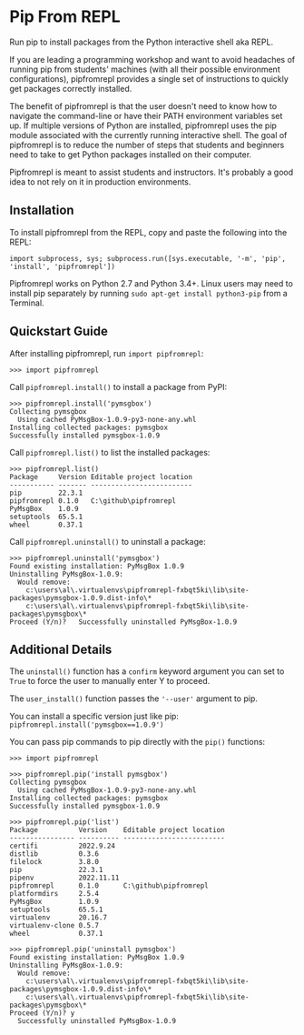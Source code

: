 Pip From REPL
======

Run pip to install packages from the Python interactive shell aka REPL.

If you are leading a programming workshop and want to avoid headaches of running pip from students' machines (with all their possible environment configurations), pipfromrepl provides a single set of instructions to quickly get packages correctly installed.

The benefit of pipfromrepl is that the user doesn't need to know how to navigate the command-line or have their PATH environment variables set up. If multiple versions of Python are installed, pipfromrepl uses the pip module associated with the currently running interactive shell. The goal of pipfromrepl is to reduce the number of steps that students and beginners need to take to get Python packages installed on their computer.

Pipfromrepl is meant to assist students and instructors. It's probably a good idea to not rely on it in production environments.

Installation
------------

To install pipfromrepl from the REPL, copy and paste the following into the REPL:

    import subprocess, sys; subprocess.run([sys.executable, '-m', 'pip', 'install', 'pipfromrepl'])

Pipfromrepl works on Python 2.7 and Python 3.4+. Linux users may need to install pip separately by running `sudo apt-get install python3-pip` from a Terminal.


Quickstart Guide
----------------

After installing pipfromrepl, run `import pipfromrepl`:

    >>> import pipfromrepl

Call `pipfromrepl.install()` to install a package from PyPI:

    >>> pipfromrepl.install('pymsgbox')
    Collecting pymsgbox
      Using cached PyMsgBox-1.0.9-py3-none-any.whl
    Installing collected packages: pymsgbox
    Successfully installed pymsgbox-1.0.9

Call `pipfromrepl.list()` to list the installed packages:

    >>> pipfromrepl.list()
    Package     Version Editable project location
    ----------- ------- -------------------------
    pip         22.3.1
    pipfromrepl 0.1.0   C:\github\pipfromrepl
    PyMsgBox    1.0.9
    setuptools  65.5.1
    wheel       0.37.1

Call `pipfromrepl.uninstall()` to uninstall a package:

    >>> pipfromrepl.uninstall('pymsgbox')
    Found existing installation: PyMsgBox 1.0.9
    Uninstalling PyMsgBox-1.0.9:
      Would remove:
        c:\users\al\.virtualenvs\pipfromrepl-fxbqt5ki\lib\site-packages\pymsgbox-1.0.9.dist-info\*
        c:\users\al\.virtualenvs\pipfromrepl-fxbqt5ki\lib\site-packages\pymsgbox\*
    Proceed (Y/n)?   Successfully uninstalled PyMsgBox-1.0.9


Additional Details
----------------

The `uninstall()` function has a `confirm` keyword argument you can set to `True` to force the user to manually enter Y to proceed.

The `user_install()` function passes the `'--user'` argument to pip.

You can install a specific version just like pip: `pipfromrepl.install('pymsgbox==1.0.9')`

You can pass pip commands to pip directly with the `pip()` functions:

    >>> import pipfromrepl

    >>> pipfromrepl.pip('install pymsgbox')
    Collecting pymsgbox
      Using cached PyMsgBox-1.0.9-py3-none-any.whl
    Installing collected packages: pymsgbox
    Successfully installed pymsgbox-1.0.9

    >>> pipfromrepl.pip('list')
    Package          Version    Editable project location
    ---------------- ---------- -------------------------
    certifi          2022.9.24
    distlib          0.3.6
    filelock         3.8.0
    pip              22.3.1
    pipenv           2022.11.11
    pipfromrepl      0.1.0      C:\github\pipfromrepl
    platformdirs     2.5.4
    PyMsgBox         1.0.9
    setuptools       65.5.1
    virtualenv       20.16.7
    virtualenv-clone 0.5.7
    wheel            0.37.1

    >>> pipfromrepl.pip('uninstall pymsgbox')
    Found existing installation: PyMsgBox 1.0.9
    Uninstalling PyMsgBox-1.0.9:
      Would remove:
        c:\users\al\.virtualenvs\pipfromrepl-fxbqt5ki\lib\site-packages\pymsgbox-1.0.9.dist-info\*
        c:\users\al\.virtualenvs\pipfromrepl-fxbqt5ki\lib\site-packages\pymsgbox\*
    Proceed (Y/n)? y
      Successfully uninstalled PyMsgBox-1.0.9

